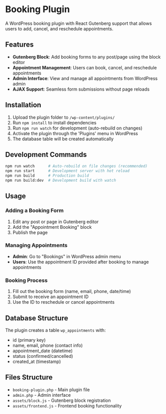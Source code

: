 # Booking Plugin

A WordPress booking plugin with React Gutenberg support that allows users to add, cancel, and reschedule appointments.

## Features

- **Gutenberg Block**: Add booking forms to any post/page using the block editor
- **Appointment Management**: Users can book, cancel, and reschedule appointments
- **Admin Interface**: View and manage all appointments from WordPress admin
- **AJAX Support**: Seamless form submissions without page reloads

## Installation

1. Upload the plugin folder to `/wp-content/plugins/`
2. Run `npm install` to install dependencies
3. Run `npm run watch` for development (auto-rebuild on changes)
4. Activate the plugin through the 'Plugins' menu in WordPress
5. The database table will be created automatically

## Development Commands

```bash
npm run watch      # Auto-rebuild on file changes (recommended)
npm run start      # Development server with hot reload
npm run build      # Production build
npm run build:dev  # Development build with watch
```

## Usage

### Adding a Booking Form

1. Edit any post or page in Gutenberg editor
2. Add the "Appointment Booking" block
3. Publish the page

### Managing Appointments

- **Admin**: Go to "Bookings" in WordPress admin menu
- **Users**: Use the appointment ID provided after booking to manage appointments

### Booking Process

1. Fill out the booking form (name, email, phone, date/time)
2. Submit to receive an appointment ID
3. Use the ID to reschedule or cancel appointments

## Database Structure

The plugin creates a table `wp_appointments` with:
- id (primary key)
- name, email, phone (contact info)
- appointment_date (datetime)
- status (confirmed/cancelled)
- created_at (timestamp)

## Files Structure

- `booking-plugin.php` - Main plugin file
- `admin.php` - Admin interface
- `assets/block.js` - Gutenberg block registration
- `assets/frontend.js` - Frontend booking functionality